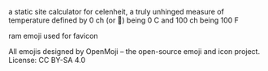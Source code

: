 a static site calculator for celenheit, a truly unhinged measure of temperature defined by 0 ch (or 🐏) being 0 C and 100 ch being 100 F

ram emoji used for favicon

All emojis designed by OpenMoji – the open-source emoji and icon project. License: CC BY-SA 4.0

